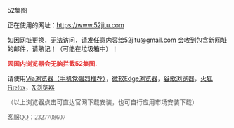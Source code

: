 52集图

正在使用的网址：https://www.52jitu.com

如因网址更换，无法访问，请发任意内容给52jitu@gmail.com  会收到包含新网址的邮件，请熟记！（可能在垃圾箱中）！
<p>
	<span style="font-size:14px;color:#E53333;"><strong>因国内浏览器会无脑拦截52集图</strong></span><span style="color:#E53333;font-size:14px;"><strong>.</strong></span> 
</p>
<p>
</p>
<p>
	请使用<a href="https://viayoo.com/zh-cn/" target="_blank">Via浏览器（手机党强烈推荐）</a>，<a href="https://www.microsoft.com/zh-cn/edge/download/insider?form=MA13FJ" target="_blank">微软Edge浏览器</a>，<a href="https://www.google.cn/intl/zh-CN/chrome/" target="_blank">谷歌浏览器</a>，<span style="color:#555555;font-family:&quot;font-size:xx-large;background-color:#FFFFFF;"><a href="https://www.mozilla.org/zh-CN/firefox/browsers/" target="_blank">火狐Firefox</a>，<a href="https://www.xbext.com/" target="_blank">X浏览器</a>&nbsp;</span> 
</p>
<p>
	<span style="color:#555555;font-family:&quot;font-size:xx-large;background-color:#FFFFFF;">（以上浏览器点击可直达官网下载安装，也可自行应用市场安装下载）</span> 
</p>
<p>
	<span style="color:#555555;font-family:&quot;font-size:xx-large;background-color:#FFFFFF;"><span style="color:#555555;font-family:&quot;font-size:xx-large;background-color:#FFFFFF;">客服QQ：2327708607</span></span> 
</p>
<p>
	<span style="color:#555555;font-family:&quot;font-size:xx-large;background-color:#FFFFFF;"></span> 
</p>

<!---
52jitu/52jitu is a ✨ special ✨ repository because its `README.md` (this file) appears on your GitHub profile.
You can click the Preview link to take a look at your changes.
--->
